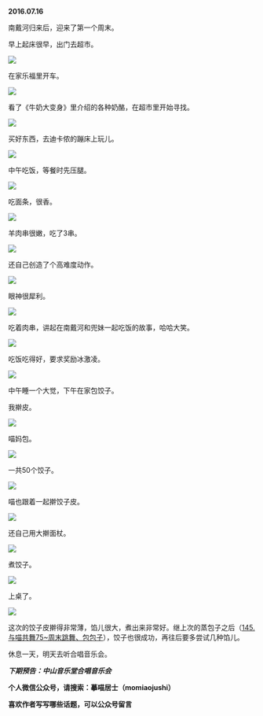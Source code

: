 
          
            
**2016.07.16**

南戴河归来后，迎来了第一个周末。

早上起床很早，出门去超市。




![](//upload-images.jianshu.io/upload_images/51001-26a07b4b3d8fbdf0.jpg)




在家乐福里开车。




![](//upload-images.jianshu.io/upload_images/51001-56966b53d14b115c.jpg)




看了《牛奶大变身》里介绍的各种奶酪，在超市里开始寻找。




![](//upload-images.jianshu.io/upload_images/51001-17e01dee92298bac.jpg)




买好东西，去迪卡侬的蹦床上玩儿。




![](//upload-images.jianshu.io/upload_images/51001-a3cd3c499b8415e3.jpg)




中午吃饭，等餐时先压腿。




![](//upload-images.jianshu.io/upload_images/51001-2552c11f959fa621.jpg)




吃面条，很香。




![](//upload-images.jianshu.io/upload_images/51001-732b48bc123a45bc.jpg)




羊肉串很嫩，吃了3串。




![](//upload-images.jianshu.io/upload_images/51001-5f7ceae8211af10b.jpg)




还自己创造了个高难度动作。




![](//upload-images.jianshu.io/upload_images/51001-846bff122945de39.jpg)




眼神很犀利。




![](//upload-images.jianshu.io/upload_images/51001-32ffa23df66c0d91.jpg)




吃着肉串，讲起在南戴河和兜妹一起吃饭的故事，哈哈大笑。




![](//upload-images.jianshu.io/upload_images/51001-84e3ff691dd63958.jpg)




吃饭吃得好，要求奖励冰激凌。




![](//upload-images.jianshu.io/upload_images/51001-91761c7dcc528457.jpg)




中午睡一个大觉，下午在家包饺子。

我擀皮。




![](//upload-images.jianshu.io/upload_images/51001-e46684391add5068.jpg)




喵妈包。




![](//upload-images.jianshu.io/upload_images/51001-b0381bf5df0c2fca.jpg)




一共50个饺子。




![](//upload-images.jianshu.io/upload_images/51001-cd16a7db28dbe2b6.jpg)




喵也跟着一起擀饺子皮。




![](//upload-images.jianshu.io/upload_images/51001-6c6c354bcc1d0a8f.jpg)




还自己用大擀面杖。




![](//upload-images.jianshu.io/upload_images/51001-20822ac08377ea83.jpg)




煮饺子。




![](//upload-images.jianshu.io/upload_images/51001-0f380f9ca1ed8f3c.jpg)




上桌了。




![](//upload-images.jianshu.io/upload_images/51001-a6b5684b8afa33d0.jpg)




这次的饺子皮擀得非常薄，馅儿很大，煮出来非常好。继上次的蒸包子之后（[145.与喵共舞75~周末跳舞、包包子](https://www.jianshu.com/p/367875b48de2)），饺子也很成功，再往后要多尝试几种馅儿。

休息一天，明天去听合唱音乐会。


***下期预告：中山音乐堂合唱音乐会***


**个人微信公众号，请搜索：摹喵居士（momiaojushi）**

**喜欢作者写写哪些话题，可以公众号留言**

          
        